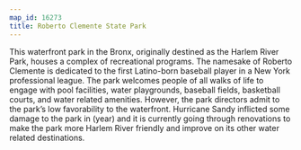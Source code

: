 ```yaml
---
map_id: 16273
title: Roberto Clemente State Park
---
```

This waterfront park in the Bronx, originally destined as the Harlem River Park, houses a complex of recreational programs. The namesake of Roberto Clemente is dedicated to the first Latino-born baseball player in a New York professional league. The park welcomes people of all walks of life to engage with pool facilities, water playgrounds, baseball fields, basketball courts, and water related amenities. However, the park directors admit to the park’s low favorability to the waterfront. Hurricane Sandy inflicted some damage to the park in (year) and it is currently going through renovations to make the park more Harlem River friendly and improve on its other water related destinations.
